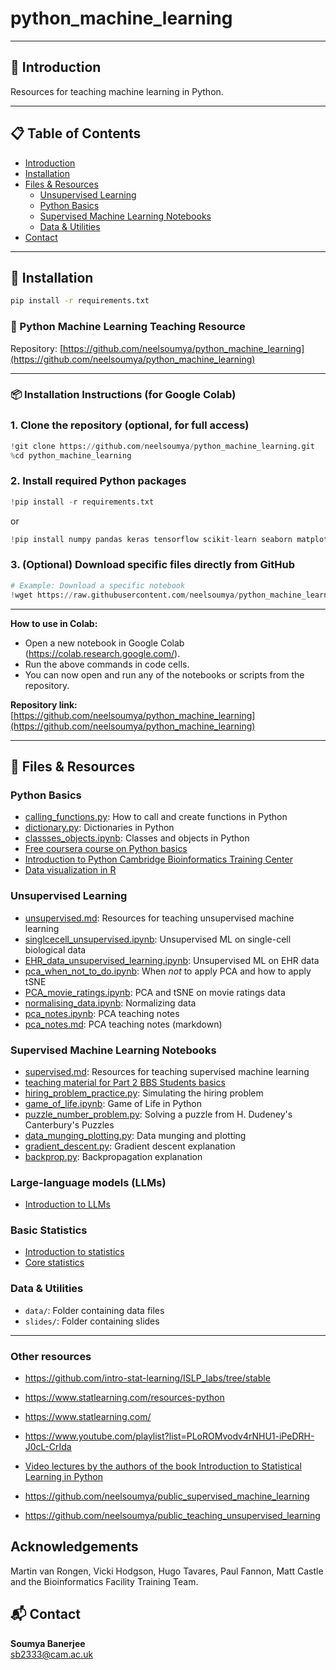# python_machine_learning

---

## 🧠 Introduction

Resources for teaching machine learning in Python.

---

## 📋 Table of Contents

- [Introduction](#-introduction)
- [Installation](#-installation)
- [Files & Resources](#-files--resources)
  - [Unsupervised Learning](#unsupervised-learning)
  - [Python Basics](#python-basics)
  - [Supervised Machine Learning Notebooks](#supervised-machine-learning-notebooks)
  - [Data & Utilities](#data--utilities)
- [Contact](#Contact)

---

## 💾 Installation

```bash
pip install -r requirements.txt
```

### 🧠 Python Machine Learning Teaching Resource

Repository: [https://github.com/neelsoumya/python_machine_learning](https://github.com/neelsoumya/python_machine_learning)

---

### 📦 Installation Instructions (for Google Colab)

### 1. Clone the repository (optional, for full access)
```python
!git clone https://github.com/neelsoumya/python_machine_learning.git
%cd python_machine_learning
```

### 2. Install required Python packages
```python
!pip install -r requirements.txt
```

or

```python
!pip install numpy pandas keras tensorflow scikit-learn seaborn matplotlib
```

### 3. (Optional) Download specific files directly from GitHub
```python
# Example: Download a specific notebook
!wget https://raw.githubusercontent.com/neelsoumya/python_machine_learning/main/PCA_movie_ratings.ipynb
```

---

**How to use in Colab:**
- Open a new notebook in Google Colab (https://colab.research.google.com/).
- Run the above commands in code cells.
- You can now open and run any of the notebooks or scripts from the repository.

**Repository link:**  
[https://github.com/neelsoumya/python_machine_learning](https://github.com/neelsoumya/python_machine_learning)

---

## 📁 Files & Resources

### Python Basics
- [calling_functions.py](https://github.com/neelsoumya/python_machine_learning/blob/main/calling_functions.py): How to call and create functions in Python
- [dictionary.py](https://github.com/neelsoumya/python_machine_learning/blob/main/dictionary.py): Dictionaries in Python
- [classses_objects.ipynb](https://github.com/neelsoumya/python_machine_learning/blob/main/classses_objects.ipynb): Classes and objects in Python
- [Free coursera course on Python basics](https://www.coursera.org/learn/python?specialization=python)
- [Introduction to Python Cambridge Bioinformatics Training Center](https://cambiotraining.github.io/data-analysis-in-r-and-python/)
- [Data visualization in R](https://cambiotraining.github.io/dataviz-figdesign/index.html)


### Unsupervised Learning
- [unsupervised.md](https://github.com/neelsoumya/python_machine_learning/blob/main/unsupervised.md): Resources for teaching unsupervised machine learning
- [singlcecell_unsupervised.ipynb](https://github.com/neelsoumya/python_machine_learning/blob/main/singlcecell_unsupervised.ipynb): Unsupervised ML on single-cell biological data
- [EHR_data_unsupervised_learning.ipynb](https://github.com/neelsoumya/python_machine_learning/blob/main/EHR_data_unsupervised_learning.ipynb): Unsupervised ML on EHR data
- [pca_when_not_to_do.ipynb](https://github.com/neelsoumya/python_machine_learning/blob/main/pca_when_not_to_do.ipynb): When *not* to apply PCA and how to apply tSNE
- [PCA_movie_ratings.ipynb](https://github.com/neelsoumya/python_machine_learning/blob/main/PCA_movie_ratings.ipynb): PCA and tSNE on movie ratings data
- [normalising_data.ipynb](https://github.com/neelsoumya/python_machine_learning/blob/main/normalising_data.ipynb): Normalizing data
- [pca_notes.ipynb](https://github.com/neelsoumya/python_machine_learning/blob/main/pca_notes.ipynb): PCA teaching notes
- [pca_notes.md](https://github.com/neelsoumya/python_machine_learning/blob/main/pca_notes.md): PCA teaching notes (markdown)


### Supervised Machine Learning Notebooks
- [supervised.md](https://github.com/neelsoumya/python_machine_learning/blob/main/supervised.md): Resources for teaching supervised machine learning
- [teaching material for Part 2 BBS Students basics](https://github.com/neelsoumya/public_supervised_machine_learning)
- [hiring_problem_practice.py](https://github.com/neelsoumya/python_machine_learning/blob/main/hiring_problem_practice.py): Simulating the hiring problem
- [game_of_life.ipynb](https://github.com/neelsoumya/python_machine_learning/blob/main/game_of_life.ipynb): Game of Life in Python
- [puzzle_number_problem.py](https://github.com/neelsoumya/python_machine_learning/blob/main/puzzle_number_problem.py): Solving a puzzle from H. Dudeney's Canterbury's Puzzles
- [data_munging_plotting.py](https://github.com/neelsoumya/python_machine_learning/blob/main/data_munging_plotting.py): Data munging and plotting
- [gradient_descent.py](https://github.com/neelsoumya/python_machine_learning/blob/main/gradient_descent.py): Gradient descent explanation
- [backprop.py](https://github.com/neelsoumya/python_machine_learning/blob/main/backprop.py): Backpropagation explanation

### Large-language models (LLMs)
- [Introduction to LLMs](https://github.com/neelsoumya/intro_to_LMMs)


### Basic Statistics
- [Introduction to statistics](https://github.com/neelsoumya/basic_statistics)
- [Core statistics](https://cambiotraining.github.io/corestats/)


### Data & Utilities
- `data/`: Folder containing data files
- `slides/`: Folder containing slides

---


### Other resources

* https://github.com/intro-stat-learning/ISLP_labs/tree/stable

* https://www.statlearning.com/resources-python

* https://www.statlearning.com/

* https://www.youtube.com/playlist?list=PLoROMvodv4rNHU1-iPeDRH-J0cL-CrIda

* [Video lectures by the authors of the book Introduction to Statistical Learning in Python](https://www.youtube.com/playlist?list=PLoROMvodv4rNHU1-iPeDRH-J0cL-CrIda)

* https://github.com/neelsoumya/public_supervised_machine_learning

* https://github.com/neelsoumya/public_teaching_unsupervised_learning
  

## Acknowledgements

Martin van Rongen, Vicki Hodgson, Hugo Tavares, Paul Fannon, Matt Castle and the Bioinformatics Facility Training Team.
  

## 📬 Contact

**Soumya Banerjee**  
sb2333@cam.ac.uk
